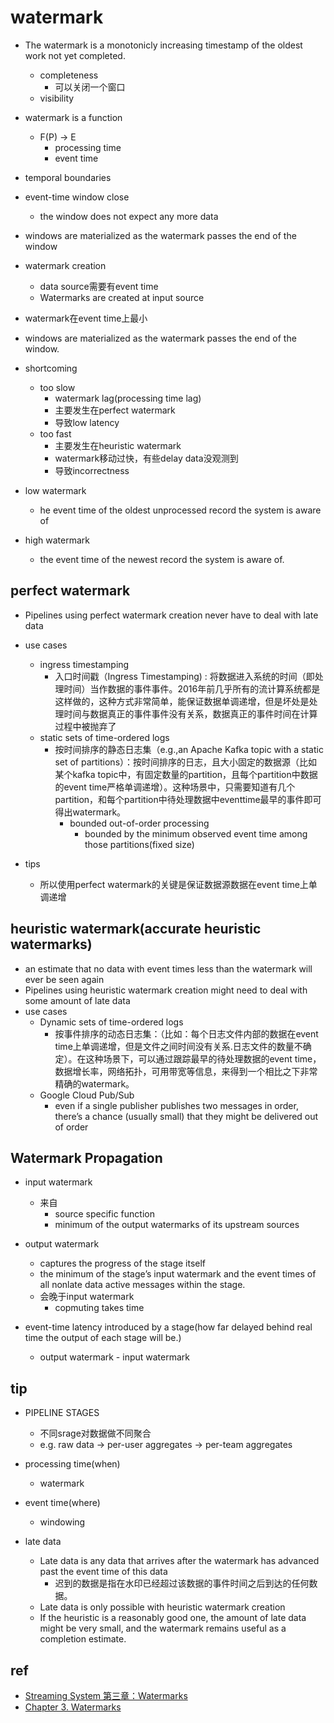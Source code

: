 # watermark
+ The watermark is a monotonicly increasing timestamp of the oldest work not yet completed.
    + completeness
        + 可以关闭一个窗口
    + visibility

+ watermark is a function
    + F(P) → E 
        + processing time
        + event time

+ temporal boundaries

+ event-time window close
    + the window does not expect any more data

+ windows are materialized as the watermark passes the end of the window

+ watermark creation
    + data source需要有event time
    + Watermarks are created at input source

+ watermark在event time上最小


+  windows are materialized as the watermark passes the end of the window.

+ shortcoming
    + too slow
        + watermark lag(processing time lag)
        + 主要发生在perfect watermark
        + 导致low latency
    + too fast
        + 主要发生在heuristic watermark
        + watermark移动过快，有些delay data没观测到
        + 导致incorrectness 

+ low watermark
    + he event time of the oldest unprocessed record the system is aware of

+ high watermark
    + the event time of the newest record the system is aware of. 

## perfect watermark
+ Pipelines using perfect watermark creation never have to deal with late data

+ use cases
    + ingress timestamping
        + 入口时间戳（Ingress Timestamping) : 将数据进入系统的时间（即处理时间）当作数据的事件事件。2016年前几乎所有的流计算系统都是这样做的，这种方式非常简单，能保证数据单调递增，但是坏处是处理时间与数据真正的事件事件没有关系，数据真正的事件时间在计算过程中被抛弃了
    + static sets of time-ordered logs
        + 按时间排序的静态日志集（e.g.,an Apache Kafka topic with a static set of partitions）：按时间排序的日志，且大小固定的数据源（比如某个kafka topic中，有固定数量的partition，且每个partition中数据的event time严格单调递增）。这种场景中，只需要知道有几个partition，和每个partition中待处理数据中eventtime最早的事件即可得出watermark。
            + bounded out-of-order processing
                + bounded by the minimum observed event time among those partitions(fixed size)

+ tips
    + 所以使用perfect watermark的关键是保证数据源数据在event time上单调递增

## heuristic watermark(accurate heuristic watermarks)
+ an estimate that no data with event times less than the watermark will ever be seen again
+ Pipelines using heuristic watermark creation might need to deal with some amount of late data
+ use cases
    + Dynamic sets of time-ordered logs
        + 按事件排序的动态日志集：（比如：每个日志文件内部的数据在event time上单调递增，但是文件之间时间没有关系.日志文件的数量不确定）。在这种场景下，可以通过跟踪最早的待处理数据的event time，数据增长率，网络拓扑，可用带宽等信息，来得到一个相比之下非常精确的watermark。
    + Google Cloud Pub/Sub
        + even if a single publisher publishes two messages in order, there’s a chance (usually small) that they might be delivered out of order 

## Watermark Propagation
+ input watermark
    + 来自
        + source specific function
        + minimum of the output watermarks of its upstream sources
+ output watermark
    + captures the progress of the stage itself
    + the minimum of the stage’s input watermark and the event times of all nonlate data active messages within the stage.
    + 会晚于input watermark
        + copmuting takes time

+  event-time latency introduced by a stage(how far delayed behind real time the output of each stage will be.)
    + output watermark - input watermark
    

## tip
+ PIPELINE STAGES
    + 不同srage对数据做不同聚合
    + e.g.  raw data -> per-user aggregates -> per-team aggregates

+ processing time(when)
    + watermark

+ event time(where)
    + windowing

+ late data
    + Late data is any data that arrives after the watermark has advanced past the event time of this data
        + 迟到的数据是指在水印已经超过该数据的事件时间之后到达的任何数据。
    + Late data is only possible with heuristic watermark creation
    + If the heuristic is a reasonably good one, the amount of late data might be very small, and the watermark remains useful as a completion estimate.

## ref
+ [Streaming System 第三章：Watermarks](https://developer.aliyun.com/article/682873)
+ [Chapter 3. Watermarks](https://learning.oreilly.com/library/view/streaming-systems/9781491983867/ch03.html#id24)